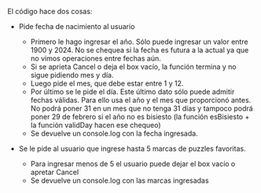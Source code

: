 El código hace dos cosas:
- Pide fecha de nacimiento al usuario
    - Primero le hago ingresar el año. Sólo puede ingresar un valor entre 1900 y 2024. No se chequea si la fecha es futura a la actual ya que no vimos operaciones entre fechas aún.
    - Si se aprieta Cancel o deja el box vacío, la función termina y no sigue pidiendo mes y día.
    - Luego pide el mes, que debe estar entre 1 y 12.
    - Por último se le pide el día. Este último dato sólo puede admitir fechas válidas. Para ello usa el año y el mes que proporcionó antes. No podrá poner 31 en un mes que no tenga 31 días y tampoco podrá poner 29 de febrero si el año no es bisiesto (la función esBisiesto + la función validDay hacen ese chequeo)
    - Se devuelve un console.log con la fecha ingresada. 

- Se le pide al usuario que ingrese hasta 5 marcas de puzzles favoritas.
    - Para ingresar menos de 5 el usuario puede dejar el box vacío o apretar Cancel
    - Se devuelve un console.log con las marcas ingresadas
